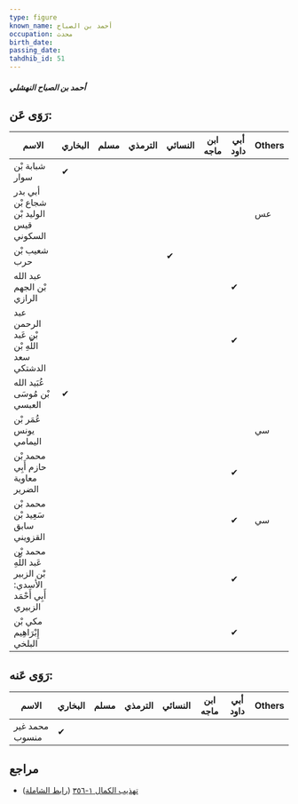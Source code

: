```yaml
---
type: figure
known_name: أحمد بن الصباح
occupation: محدث
birth_date:
passing_date:
tahdhib_id: 51
---
```

##### أحمد بن الصباح النهشلي

## رَوَى عَن:
| الاسم                                                          | البخاري | مسلم | الترمذي | النسائي | ابن ماجه | أبي داود | Others |
| -------------------------------------------------------------- | ------- | ---- | ------- | ------- | -------- | -------- | ------ |
| شبابة بْن سوار                                                 | ✔       |      |         |         |          |          |        |
| أبي بدر شجاع بْن الوليد بْن قيس السكوني                        |         |      |         |         |          |          | عس     |
| شعيب بْن حرب                                                   |         |      |         | ✔       |          |          |        |
| عبد الله بْن الجهم الرازي                                      |         |      |         |         |          | ✔        |        |
| عبد الرحمن بْن عَبد اللَّهِ بْن سعد الدشتكي                    |         |      |         |         |          | ✔        |        |
| عُبَيد الله بْن مُوسَى العبسي                                  | ✔       |      |         |         |          |          |        |
| عُمَر بْن يونس اليمامي                                         |         |      |         |         |          |          | سي     |
| محمد بْن حازم أَبِي معاوية الضرير                              |         |      |         |         |          | ✔        |        |
| محمد بْن سَعِيد بْن سابق القزويني                              |         |      |         |         |          | ✔        | سي     |
| محمد بْن عَبد اللَّهِ بْن الزبير الأسدي: أَبِي أَحْمَد الزبيري |         |      |         |         |          | ✔        |        |
| مكي بْن إِبْرَاهِيم البلخي                                     |         |      |         |         |          | ✔        |        |
## رَوَى عَنه:
| الاسم          | البخاري | مسلم | الترمذي | النسائي | ابن ماجه | أبي داود | Others |
| -------------- | ------- | ---- | ------- | ------- | -------- | -------- | ------ |
| محمد غير منسوب | ✔       |      |         |         |          |          |        |
## مراجع
- [تهذيب الكمال ١-٣٥٦](obsidian://open?vault=Tahdhib-al-Kamal&file=Figures/٥١-أحمد%20بن%20الصباح%20النهشلي) ([رابط الشاملة](https://shamela.ws/book/3722/355))